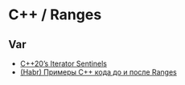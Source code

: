 # C++ / Ranges

## Var
* [C++20’s Iterator Sentinels](https://www.foonathan.net/2020/03/iterator-sentinel/)
* [(Habr) Примеры C++ кода до и после Ranges](https://habr.com/ru/companies/otus/articles/456452/)
